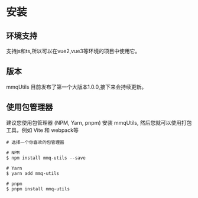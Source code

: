 # 安装

## 环境支持

支持js和ts,所以可以在vue2,vue3等环境的项目中使用它。

## 版本

mmqUtils 目前发布了第一个大版本1.0.0,接下来会持续更新。

## 使用包管理器

建议您使用包管理器 (NPM, Yarn, pnpm) 安装 mmqUtils, 然后您就可以使用打包工具，例如 Vite 和 webpack等

```
# 选择一个你喜欢的包管理器

# NPM
$ npm install mmq-utils --save

# Yarn
$ yarn add mmq-utils

# pnpm
$ pnpm install mmq-utils
```
